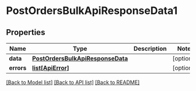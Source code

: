 # PostOrdersBulkApiResponseData1

## Properties
Name | Type | Description | Notes
------------ | ------------- | ------------- | -------------
**data** | [**PostOrdersBulkApiResponseData**](PostOrdersBulkApiResponseData.md) |  | [optional] 
**errors** | [**list[ApiError]**](ApiError.md) |  | [optional] 

[[Back to Model list]](../README.md#documentation-for-models) [[Back to API list]](../README.md#documentation-for-api-endpoints) [[Back to README]](../README.md)


